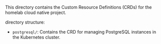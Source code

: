 This directory contains the Custom Resource Definitions (CRDs) for the homelab cloud native project.

directory structure:
- `postgresql/`: Contains the CRD for managing PostgreSQL instances in the Kubernetes cluster.